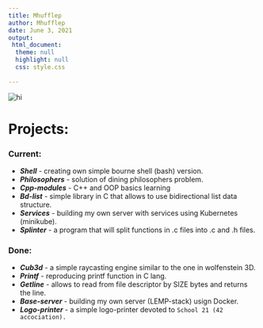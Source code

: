 ```yaml
---
title: Mhufflep
author: Mhufflep
date: June 3, 2021
output:
 html_document:
  theme: null
  highlight: null
  css: style.css
  
---
```


<html>
 <link rel="stylesheet" href="style.css">
<div class="parallax"></div>
</html>

<img src="./code.png" alt="hi" class="inline"/>


# Projects:

### Current:
  * _**Shell**_ - creating own simple bourne shell (bash) version.
  * _**Philosophers**_ - solution of dining philosophers problem.
  * _**Cpp-modules**_ - C++ and OOP basics learning
  * _**Bd-list**_ - simple library in C that allows to use bidirectional list data structure.
  * _**Services**_ - building my own server with services using Kubernetes (minikube).
  * _**Splinter**_ - a program that will split functions in .c files into .c and .h files.

### Done:
 * _**Cub3d**_ - a simple raycasting engine similar to the one in wolfenstein 3D.
 * _**Printf**_ - reproducing printf function in C lang.
 * _**Getline**_ - allows to read from file descriptor by SIZE bytes and returns the line.
 * _**Base-server**_ - building my own server (LEMP-stack) usign Docker.
 * _**Logo-printer**_ - a simple logo-printer devoted to ``` School 21 (42 accociation).  ```
